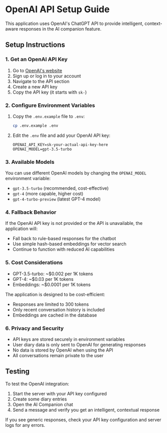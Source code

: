 # OpenAI API Setup Guide

This application uses OpenAI's ChatGPT API to provide intelligent, context-aware responses in the AI companion feature.

## Setup Instructions

### 1. Get an OpenAI API Key

1. Go to [OpenAI's website](https://platform.openai.com/)
2. Sign up or log in to your account
3. Navigate to the API section
4. Create a new API key
5. Copy the API key (it starts with `sk-`)

### 2. Configure Environment Variables

1. Copy the `.env.example` file to `.env`:
   ```bash
   cp .env.example .env
   ```

2. Edit the `.env` file and add your OpenAI API key:
   ```env
   OPENAI_API_KEY=sk-your-actual-api-key-here
   OPENAI_MODEL=gpt-3.5-turbo
   ```

### 3. Available Models

You can use different OpenAI models by changing the `OPENAI_MODEL` environment variable:

- `gpt-3.5-turbo` (recommended, cost-effective)
- `gpt-4` (more capable, higher cost)
- `gpt-4-turbo-preview` (latest GPT-4 model)

### 4. Fallback Behavior

If the OpenAI API key is not provided or the API is unavailable, the application will:
- Fall back to rule-based responses for the chatbot
- Use simple hash-based embeddings for vector search
- Continue to function with reduced AI capabilities

### 5. Cost Considerations

- GPT-3.5-turbo: ~$0.002 per 1K tokens
- GPT-4: ~$0.03 per 1K tokens
- Embeddings: ~$0.0001 per 1K tokens

The application is designed to be cost-efficient:
- Responses are limited to 300 tokens
- Only recent conversation history is included
- Embeddings are cached in the database

### 6. Privacy and Security

- API keys are stored securely in environment variables
- User diary data is only sent to OpenAI for generating responses
- No data is stored by OpenAI when using the API
- All conversations remain private to the user

## Testing

To test the OpenAI integration:

1. Start the server with your API key configured
2. Create some diary entries
3. Open the AI Companion chat
4. Send a message and verify you get an intelligent, contextual response

If you see generic responses, check your API key configuration and server logs for any errors.
